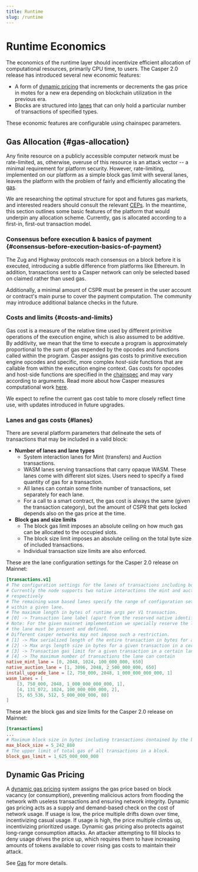 ```yaml
---
title: Runtime
slug: /runtime
---
```


# Runtime Economics

The economics of the runtime layer should incentivize efficient allocation of computational resources, primarily CPU time, to users. The Casper 2.0 release has introduced several new economic features:

- A form of [dynamic pricing](#dynamic-gas-pricing) that increments or decrements the gas price in motes for a new era depending on blockchain utilization in the previous era.
- Blocks are structured into [lanes](#lanes-lanes) that can only hold a particular number of transactions of specified types.

These economic features are configurable using chainspec parameters.

<!--TODO add state pruning on this page? -->

## Gas Allocation {#gas-allocation}

Any finite resource on a publicly accessible computer network must be rate-limited, as, otherwise, overuse of this resource is an attack vector \-- a minimal requirement for platform security. However, rate-limiting, implemented on our platform as a simple block gas limit with several lanes, leaves the platform with the problem of fairly and efficiently allocating the [gas](./gas-concepts.md).

We are researching the optimal structure for spot and futures gas markets, and interested readers should consult the relevant [CEPs](https://github.com/casper-network/ceps). In the meantime, this section outlines some basic features of the platform that would underpin any allocation scheme. Currently, gas is allocated according to a first-in, first-out transaction model.

### Consensus before execution & basics of payment {#consensus-before-execution-basics-of-payment}

The Zug and Highway protocols reach consensus on a block before it is executed, introducing a subtle difference from platforms like Ethereum. In addition, transactions sent to a Casper network can only be selected based on claimed rather than used gas.

Additionally, a minimal amount of CSPR must be present in the user account or contract's main purse to cover the payment computation. The community may introduce additional balance checks in the future.

### Costs and limits {#costs-and-limits}

Gas cost is a measure of the relative time used by different primitive operations of the execution engine, which is also assumed to be additive. By additivity, we mean that the time to execute a program is approximately proportional to the sum of gas expended by the opcodes and functions called within the program. Casper assigns gas costs to primitive execution engine opcodes and specific, more complex _host-side_ functions that are callable from within the execution engine context. Gas costs for opcodes and host-side functions are specified in the [chainspec](../glossary/C.md#chainspec) and may vary according to arguments. Read more about how Casper measures computational work [here](../../concepts/design/casper-design.md#measuring-computational-work-execution-semantics-gas).

We expect to refine the current gas cost table to more closely reflect time use, with updates introduced in future upgrades.

### Lanes and gas costs {#lanes}

There are several platform parameters that delineate the sets of transactions that may be included in a valid block:

- **Number of lanes and lane types**
   - System interaction lanes for Mint (transfers) and Auction transactions.
   - WASM lanes serving transactions that carry opaque WASM. These lanes come with different slot sizes. Users need to specify a fixed quantity of gas for a transaction.
   - All lanes can contain some finite number of transactions, set separately for each lane.
   - For a call to a smart contract, the gas cost is always the same (given the transaction category), but the amount of CSPR that gets locked depends also on the gas price at the time.
- **Block gas and size limits**
   - The block gas limit imposes an absolute ceiling on how much gas can be allocated to the occupied slots.
   - The block size limit imposes an absolute ceiling on the total byte size of included transactions.
   - Individual transaction size limits are also enforced.

These are the lane configuration settings for the Casper 2.0 release on Mainnet:
<!--TODO check and update these settings after the launch or link to the chainspec file directly.-->

```toml
[transactions.v1]
# The configuration settings for the lanes of transactions including both native and Wasm based interactions.
# Currently the node supports two native interactions the mint and auction and have the reserved identifiers of 0 and 1
# respectively
# The remaining wasm based lanes specify the range of configuration settings for a given Wasm based transaction
# within a given lane.
# The maximum length in bytes of runtime args per V1 transaction.
# [0] -> Transaction lane label (apart from the reserved native identifiers these are simply labels)
# Note: For the given mainnet implementation we specially reserve the label 2 for install and upgrades and
# the lane must be present and defined.
# Different casper networks may not impose such a restriction.
# [1] -> Max serialized length of the entire transaction in bytes for a given transaction in a certain lane
# [2] -> Max args length size in bytes for a given transaction in a certain lane
# [3] -> Transaction gas limit for a given transaction in a certain lane
# [4] -> The maximum number of transactions the lane can contain
native_mint_lane = [0, 2048, 1024, 100_000_000, 650]
native_auction_lane = [1, 3096, 2048, 2_500_000_000, 650]
install_upgrade_lane = [2, 750_000, 2048, 1_000_000_000_000, 1]
wasm_lanes = [
    [3, 750_000, 2048, 1_000_000_000_000, 1],
    [4, 131_072, 1024, 100_000_000_000, 2],
    [5, 65_536, 512, 5_000_000_000, 80]
]
```

These are the block gas and size limits for the Casper 2.0 release on Mainnet:
<!--TODO check and update these settings after the launch or link to the chainspec file directly.-->

```toml
[transactions]
...
# Maximum block size in bytes including transactions contained by the block.  0 means unlimited.
max_block_size = 5_242_880
# The upper limit of total gas of all transactions in a block.
block_gas_limit = 1_625_000_000_000
```

## Dynamic Gas Pricing

A [dynamic gas pricing](./dynamic-gas-pricing.md) system assigns the gas price based on block vacancy (or consumption), preventing malicious actors from flooding the network with useless transactions and ensuring network integrity. Dynamic gas pricing acts as a supply and demand-based check on the cost of network usage. If usage is low, the price multiple drifts down over time, incentivizing casual usage. If usage is high, the price multiple climbs up, incentivizing prioritized usage. Dynamic gas pricing also protects against long-range consumption attacks. An attacker attempting to fill blocks to deny usage drives the price up, which requires them to have increasing amounts of tokens available to cover rising gas costs to maintain their attack.

See [Gas](./gas-concepts.md) for more details.
